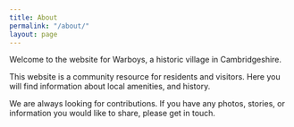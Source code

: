 ```yaml
---
title: About
permalink: "/about/"
layout: page
---
```


Welcome to the website for Warboys, a historic village in Cambridgeshire.

This website is a community resource for residents and visitors. Here you will find information about local amenities, and history.

We are always looking for contributions. If you have any photos, stories, or information you would like to share, please get in touch.

